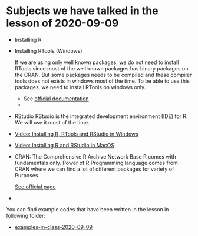 # Subjects we have talked in the lesson of 2020-09-09


- Installing R

- Installing RTools (Windows)

	If we are using only well known packages, we do not need to install RTools since most of the well known packages has binary packages on the CRAN. 
	But some packages needs to be compiled and these compiler tools does not exists in windows most of the time.
	To be able to use this packages, we need to install RTools on windows only.

	- See [official documentation](https://cran.r-project.org/bin/windows/Rtools/)
	- 

- RStudio
	RStudio is the integrated development environment (IDE) for R. 
	We will use it most of the time.

- [Video: Installing R, RTools and RStudio in Windows](https://youtu.be/VEvw43iF6rY)

- [Video: Installing R and RStudio in MacOS](https://youtu.be/Y20P3u3c_1c)

- CRAN: The Comprehensive R Archive Network
	Base R comes with fundamentals only.
	Power of R Programming language comes from CRAN where we can find a lot of different packages for variety of Purposes.

	[See official page](https://cran.r-project.org/)


- 

You can find example codes that have been written in the lesson in following folder:
 - [examples-in-class-2020-09-09](examples-in-class-2020-09-09)


